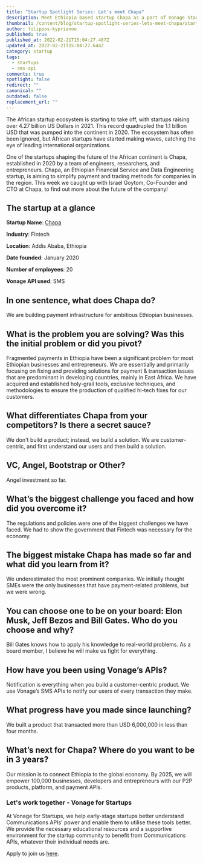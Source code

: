 ```yaml
---
title: "Startup Spotlight Series: Let's meet Chapa"
description: Meet Ethiopia-based startup Chapa as a part of Vonage Startup Spotlight series.
thumbnail: /content/blog/startup-spotlight-series-lets-meet-chapa/startups_chapa.png
author: filippos-kyprianou
published: true
published_at: 2022-02-21T15:04:27.487Z
updated_at: 2022-02-21T15:04:27.644Z
category: startup
tags:
  - startups
  - sms-api
comments: true
spotlight: false
redirect: ""
canonical: ""
outdated: false
replacement_url: ""
---
```

The African startup ecosystem is starting to take off, with startups raising over 4.27 billion US Dollars in 2021. This record quadrupled the 1.1 billion USD that was pumped into the continent in 2020. The ecosystem has often been ignored, but African startups have started making waves, catching the eye of leading international organizations.

One of the startups shaping the future of the African continent is Chapa, established in 2020 by a team of engineers, researchers, and entrepreneurs. Chapa, an Ethiopian Financial Service and Data Engineering startup, is aiming to simplify payment and trading methods for companies in the region. This week we caught up with Israel Goytom, Co-Founder and CTO at Chapa, to find out more about the future of the company!

## The startup at a glance

**Startup Name**: [Chapa](https://chapa.co/)

**Industry**: Fintech

**Location**: Addis Ababa, Ethiopia

**Date founded**: January 2020

**Number of employees**: 20

**Vonage API used**: SMS

## In one sentence, what does Chapa do?

We are building payment infrastructure for ambitious Ethiopian businesses. 

## What is the problem you are solving? Was this the initial problem or did you pivot?

Fragmented payments in Ethiopia have been a significant problem for most Ethiopian businesses and entrepreneurs. We are essentially and primarily focusing on fixing and providing solutions for payment & transaction issues that are predominant in developing countries, mainly in East Africa. We have acquired and established holy-grail tools, exclusive techniques, and methodologies to ensure the production of qualified hi-tech fixes for our customers.

## What differentiates Chapa from your competitors? Is there a secret sauce?

We don't build a product; instead, we build a solution. We are customer-centric, and first understand our users and then build a solution.

## VC, Angel, Bootstrap or Other?

Angel investment so far.

## What’s the biggest challenge you faced and how did you overcome it?

The regulations and policies were one of the biggest challenges we have faced. We had to show the government that Fintech was necessary for the economy.   

## The biggest mistake Chapa has made so far and what did you learn from it?

We underestimated the most prominent companies. We initially thought SMEs were the only businesses that have payment-related problems, but we were wrong.

## You can choose one to be on your board: Elon Musk, Jeff Bezos and Bill Gates. Who do you choose and why? 



Bill Gates knows how to apply his knowledge to real-world problems. As a board member, I believe he will make us fight for everything. 



## How have you been using Vonage’s APIs?



Notification is everything when you build a customer-centric product. We use Vonage’s SMS APIs to notify our users of every transaction they make. 

## What progress have you made since launching? 

We built a product that transacted more than USD 6,000,000 in less than four months. 

## What’s next for Chapa? Where do you want to be in 3 years?

Our mission is to connect Ethiopia to the global economy. By 2025, we will empower 100,000 businesses, developers and entrepreneurs with our P2P products, platform, and payment APIs. 

### Let's work together - Vonage for Startups

At Vonage for Startups, we help early-stage startups better understand Communications APIs' power and enable them to utilise these tools better. We provide the necessary educational resources and a supportive environment for the startup community to benefit from Communications APIs, whatever their individual needs are.



Apply to join us [here](https://vonage.dev/3d093hA).
